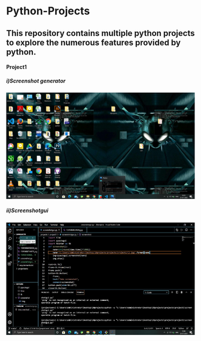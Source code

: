 # Python-Projects
<h2>This repository contains multiple python projects to explore the numerous features provided by python.</h2>
<h4><b>Project1<b></h4><div class="container"><div class="row"><div class="col-md-6"><h5>i)Screenshot generator</h5><img src="https://github.com/kgaurav123/Python-Projects/blob/master/projects/project1/1595408714975.jpg" width=600px height=auto></div><div class="col-md-6"><h5>ii)Screenshotgui</h5><img src="https://github.com/kgaurav123/Python-Projects/blob/master/projects/project1/1595410570147.jpg" width=600px height=300px></div></div></div>
